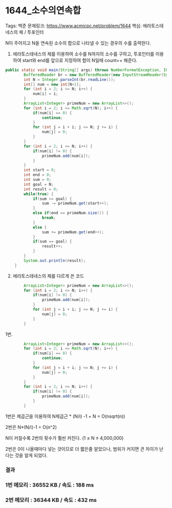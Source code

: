 # 1644_소수의연속합

Tags: 백준
문제링크: https://www.acmicpc.net/problem/1644
핵심: 에라토스테네스의 체 / 투포인터

N이 주어지고 N을 연속된 소수의 합으로 나타낼 수 있는 경우의 수를 출력한다.

1. 에라토스테네스의 체를 이용하여 소수를 N까지의 소수를 구하고, 투포인터를 이용하여 start와 end를 앞으로 지정하여 합이 N일때 count++ 해준다.

```java
public static void main(String[] args) throws NumberFormatException, IOException {
		BufferedReader br = new BufferedReader(new InputStreamReader(System.in));
		int N = Integer.parseInt(br.readLine());
		int[] num = new int[N+1];
		for (int i = 2; i <= N; i++) {
			num[i] = i;
		}
		ArrayList<Integer> primeNum = new ArrayList<>();
		for (int i = 2; i <= Math.sqrt(N); i++) {
			if(num[i] == 0) {
				continue;
			}
			for (int j = i + i; j <= N; j += i) {
				num[j] = 0;
			}
		}
		for (int i = 2; i <= N; i++) {
			if(num[i] != 0) {
				primeNum.add(num[i]);
			}
		}
		int start = 0;
		int end = 0;
		int sum = 0;
		int goal = N;
		int result = 0;
		while(true) {
			if(sum >= goal) {
				sum -= primeNum.get(start++);
			}
			else if(end == primeNum.size()) {
				break;
			}
			else {
				sum += primeNum.get(end++); 
			}
			if(sum == goal) {
				result++;
			}
		}
		System.out.println(result);
	}
```

2. 에라토스테네스의 체를 다르게 쓴 코드

```java
		ArrayList<Integer> primeNum = new ArrayList<>();
		for (int i = 2; i <= N; i++) {
			if(num[i] != 0) {
				primeNum.add(num[i]);
			}
			for (int j = i + i; j <= N; j += i) {
				num[j] = 0;
			}
		}
```

1번.

```java
		ArrayList<Integer> primeNum = new ArrayList<>();
		for (int i = 2; i <= Math.sqrt(N); i++) {
			if(num[i] == 0) {
				continue;
			}
			for (int j = i + i; j <= N; j += i) {
				num[j] = 0;
			}
		}
		for (int i = 2; i <= N; i++) {
			if(num[i] != 0) {
				primeNum.add(num[i]);
			}
		}
```

1번은 제곱근을 이용하여 N제곱근 * (N/i) -1 + N =  O(nsqrt(n))

2번은 N*(N/i)-1 = O(n^2)

N이 커질수록 2번의 횟수가 훨씬 커진다. (1 ≤ N ≤ 4,000,000)

2번은 0이 나올때마다 넣는 것이므로 더 짧은줄 알았으나, 범위가 커지면 큰 차이가 난다는 것을 알게 되었다.

### 결과

### 1번 메모리 : 36552 KB / 속도 : 188 ms

### 2번 메모리 : 36344 KB / 속도 : 432 ms